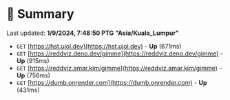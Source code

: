 # 📖 Summary
Last updated: **1/9/2024, 7:48:50 PTG "Asia/Kuala_Lumpur"**

- `GET` [https://hst.ujol.dev](https://hst.ujol.dev) - **Up** (671ms)
- `GET` [https://reddviz.deno.dev/gimme](https://reddviz.deno.dev/gimme) - **Up** (915ms)
- `GET` [https://reddviz.amar.kim/gimme](https://reddviz.amar.kim/gimme) - **Up** (756ms)
- `GET` [https://dumb.onrender.com](https://dumb.onrender.com) - **Up** (431ms)

